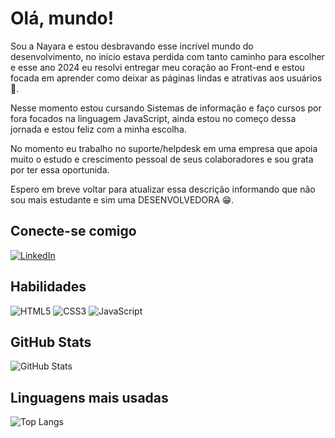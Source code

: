 # Olá, mundo!
Sou a Nayara e estou desbravando esse incrível mundo do desenvolvimento, no inicio estava perdida com tanto caminho para escolher e esse ano 2024 eu resolvi entregar meu coração ao Front-end e estou focada em aprender como deixar as páginas lindas e atrativas aos usuários 🥰.

Nesse momento estou cursando Sistemas de informação e faço cursos por fora focados na linguagem JavaScript, ainda estou no começo dessa jornada e estou feliz com a minha escolha.

No momento eu trabalho no suporte/helpdesk em uma empresa que apoia muito o estudo e crescimento pessoal de seus colaboradores e sou grata por ter essa oportunida.

Espero em breve voltar para atualizar essa descrição informando que não sou mais estudante e sim uma DESENVOLVEDORA 😁.

## Conecte-se comigo
[![LinkedIn](https://img.shields.io/badge/LinkedIn-0077B5?style=for-the-badge&logo=linkedin&logoColor=white)](https://www.linkedin.com/in/nayara-vieira-1172741b9/)
## Habilidades

![HTML5](https://img.shields.io/badge/HTML5-E34F26?style=for-the-badge&logo=html5&logoColor=white)
![CSS3](https://img.shields.io/badge/CSS3-1572B6?style=for-the-badge&logo=css3&logoColor=white)
![JavaScript](https://img.shields.io/badge/JavaScript-F7DF1E?style=for-the-badge&logo=javascript&logoColor=black)




## GitHub Stats
![GitHub Stats](https://github-readme-stats.vercel.app/api?username=NayaraVieira&theme=transparent&bg_color=000&border_color=30A3DC&show_icons=true&icon_color=30A3DC&title_color=30A3DC&text_color=fff)
## Linguagens mais usadas
![Top Langs](https://github-readme-stats-git-masterrstaa-rickstaa.vercel.app/api/top-langs/?username=NayaraVieira&layout=compact&bg_color=000&border_color=30A3DC&title_color=30A3DC&text_color=FFF)
